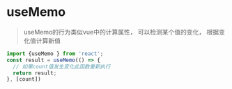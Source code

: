 # useMemo

> useMemo的行为类似vue中的计算属性， 可以检测某个值的变化， 根据变化值计算新值

```js
import {useMemo } from 'react';
const result = useMemo(() => {
  // 如果count值发生变化此函数重新执行
  return result;
}, [count])

```